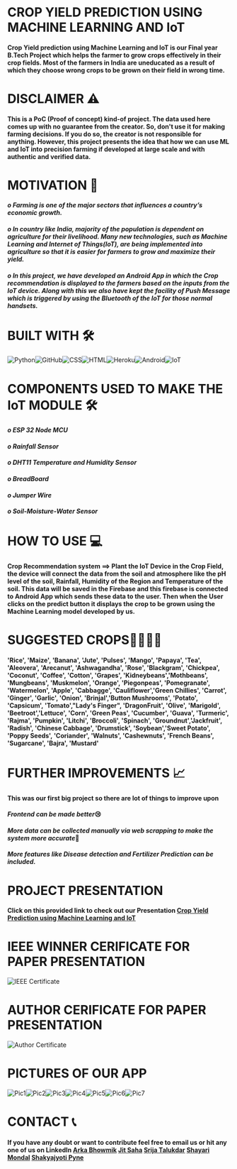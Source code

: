 # CROP YIELD PREDICTION USING MACHINE LEARNING AND IoT
#### Crop Yield prediction using Machine Learning and IoT is our Final year B.Tech Project which helps the farmer to grow crops effectively in their crop fields. Most of the farmers in India are uneducated as a result of which they choose wrong crops to be grown on their field in wrong time.

# DISCLAIMER ⚠️
#### This is a PoC (Proof of concept) kind-of project. The data used here comes up with no guarantee from the creator. So, don't use it for making farming decisions. If you do so, the creator is not responsible for anything. However, this project presents the idea that how we can use ML and IoT into precision farming if developed at large scale and with authentic and verified data.

# MOTIVATION 💪
#### *o Farming is one of the major sectors that influences a country’s economic growth.*

#### *o In country like India, majority of the population is dependent on agriculture for their livelihood. Many new technologies, such as Machine Learning and Internet of Things(IoT), are being implemented into agriculture so that it is easier for farmers to grow and maximize their yield.*

#### *o In this project, we have developed an Android App in which the Crop recommendation is displayed to the farmers based on the inputs from the IoT device. Along with this we also have kept the facility of Push Message which is triggered by using the Bluetooth of the IoT for those normal handsets.*

# BUILT WITH 🛠️
<img src="/Python.png" alt="Python"/><img src="/GitHub.png" alt="GitHub"/><img src="/CSS.png" alt="CSS"/><img src="/HTML.png" alt="HTML"/><img src="/Heroku.png" alt="Heroku"/><img src="/Android.png" alt="Android"/><img src="/IoT.png" alt="IoT"/>

# COMPONENTS USED TO MAKE THE IoT MODULE 🛠️
#### *o ESP 32 Node MCU*
#### *o Rainfall Sensor*
#### *o DHT11 Temperature and Humidity Sensor*
#### *o BreadBoard*
#### *o Jumper Wire*
#### *o Soil-Moisture-Water Sensor*

# HOW TO USE 💻
#### Crop Recommendation system ==> Plant the IoT Device in the Crop Field, the device will connect the data from the soil and atmosphere like the pH level of the soil, Rainfall, Humidity of the Region and Temperature of the soil. This data will be saved in the Firebase and this firebase is connected to Android App which sends these data to the user. Then when the User clicks on the predict button it displays the crop to be grown using the Machine Learning model developed by us.

# SUGGESTED CROPS🌿🌿🌿🌿
#### 'Rice', 'Maize', 'Banana', 'Jute', 'Pulses', 'Mango', 'Papaya', 'Tea', 'Aleovera', 'Arecanut', 'Ashwagandha', 'Rose', 'Blackgram',   'Chickpea', 'Coconut', 'Coffee', 'Cotton', 'Grapes', 'Kidneybeans','Mothbeans', 'Mungbeans', 'Muskmelon', 'Orange', 'Piegonpeas', 'Pomegranate', 'Watermelon', 'Apple', 'Cabbagge', 'Cauliflower','Green Chillies', 'Carrot', 'Ginger', 'Garlic', 'Onion', 'Brinjal','Button Mushrooms', 'Potato', 'Capsicum', 'Tomato',"Lady's Finger", 'DragonFruit', 'Olive', 'Marigold', 'Beetroot','Lettuce', 'Corn', 'Green Peas', 'Cucumber', 'Guava', 'Turmeric',  'Rajma', 'Pumpkin', 'Litchi', 'Broccoli', 'Spinach', 'Groundnut','Jackfruit', 'Radish', 'Chinese Cabbage', 'Drumstick', 'Soybean','Sweet Potato', 'Poppy Seeds', 'Coriander', 'Walnuts', 'Cashewnuts', 'French Beans', 'Sugarcane', 'Bajra', 'Mustard'

# FURTHER IMPROVEMENTS 📈
#### This was our first big project so there are lot of things to improve upon

#### *Frontend can be made better*😢
#### *More data can be collected manually via web scrapping to make the system more accurate*🧐
#### *More features like Disease detection and Fertilizer Prediction can be included.*

# PROJECT PRESENTATION
#### Click on this provided link to check out our Presentation [Crop Yield Prediction using Machine Learning and IoT](https://mega.nz/file/pV03HIwZ#BVN2n-Gqwb3ZdvToVYXeJKaxy9ejYe98RxVQQRDNSkk)

# IEEE WINNER CERIFICATE FOR PAPER PRESENTATION
<img src="/IEEE certificate.jpg" alt="IEEE Certificate"/>

# AUTHOR CERIFICATE FOR PAPER PRESENTATION
<img src="/Author_certificate.jpg" alt="Author Certificate"/>

# PICTURES OF OUR APP
<img src="/Picture1.jpg" alt="Pic1"/><img src="/Picture2.jpg" alt="Pic2"/><img src="/Picture3.jpg" alt="Pic3"/><img src="/Picture4.jpg" alt="Pic4"/><img src="/Picture5.jpg" alt="Pic5"/><img src="/Picture6.jpg" alt="Pic6"/><img src="/Picture7.jpg" alt="Pic7"/>

# CONTACT 📞
#### If you have any doubt or want to contribute feel free to email us or hit any one of us on LinkedIn [Arka Bhowmik](https://www.linkedin.com/in/arka-bhowmik-a721a619a/) [Jit Saha](https://www.linkedin.com/in/jit-saha-556737173/) [Srija Talukdar](https://www.linkedin.com/in/srija-talukdar-8608261b0/) [Shayari Mondal](https://www.linkedin.com/in/shayari-mondal-a088481b6/) [Shakyajyoti Pyne](https://www.linkedin.com/in/shakyajyoti-pyne-671a641a8/)
       
     
       
       
       
      
       
    
       
       
